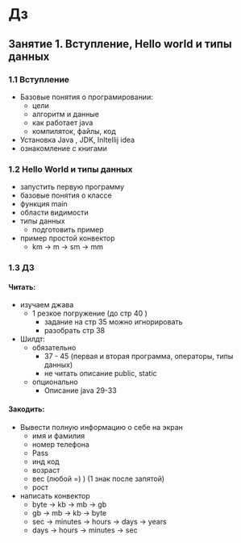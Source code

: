 # Дз

## Занятие 1. Вступление, Hello world и типы данных

### 1.1 Вступление

* Базовые понятия о програмировании:
  * цели
  * алгоритм и данные 
  * как работает java 
  * компиляток, файлы, код 
* Установка Java , JDK, Inltellij idea
* ознакомление с книгами

### 1.2 Hello World и типы данных

* запустить первую программу 
* базовые понятия о классе 
* функция main 
* области видимости
* типы данных 
  * подготовить пример 
* пример простой конвектор 
  * km -> m -> sm -> mm

### 1.3 ДЗ 

#### Читать: 
  * изучаем джава 
    * 1 резкое погружение  (до стр 40 )
      * задание на стр 35 можно игнорировать 
      * разобрать стр 38
  * Шилдт: 
    * обязательно 
      * 37 - 45 (первая и вторая программа, операторы, типы данных)
      * не читать описание public, static 
    * опционально 
      * Описание java 29-33
      
#### Закодить:       
*  Вывести полную информацию о себе на экран
    * имя и фамилия
    * номер телефона
    * Pass
    * инд код 
    * возраст 
    * вес (любой =) ) (1 знак после запятой)
    * рост 
* написать конвектор 
  * byte -> kb -> mb -> gb 
  * gb -> mb -> kb -> byte 
  * sec -> minutes -> hours -> days -> years 
  *  days -> hours -> minutes -> sec

